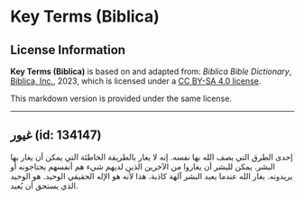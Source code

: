 # Key Terms (Biblica)

## License Information

**Key Terms (Biblica)** is based on and adapted from: _Biblica Bible Dictionary_, [Biblica, Inc.](https://www.biblica.com/), 2023, which is licensed under a [CC BY-SA 4.0 license](https://creativecommons.org/licenses/by-sa/4.0/legalcode.en).

This markdown version is provided under the same license.



--------------------------------

## غيور (id: 134147)

إحدى الطرق التي يصف الله بها نفسه. إنه لا يغار بالطريقة الخاطئة التي يمكن أن يغار بها البشر. يمكن للبشر أن يغاروا من الآخرين الذين لديهم شيء هم أنفسهم يحتاجونه أو يريدونه. يغار الله عندما يعبد البشر آلهة كاذبة. هذا لأنه هو الإله الحقيقي الوحيد. هو الوحيد الذي يستحق أن يُعبد.


